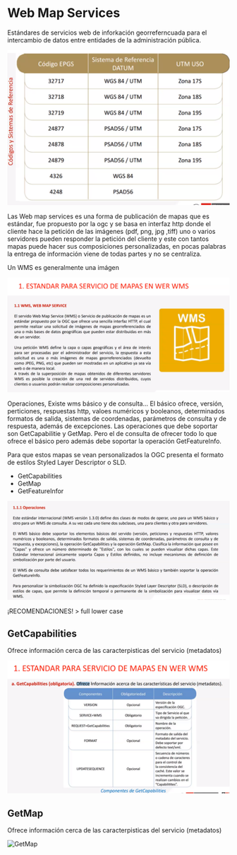# Web Map Services

Estándares de servicios web de inforkación georreferncuada para el intercambio de datos entre 
entidades de la administración pública.

![EPSG](./codigos_epsg_peru.png)

Las Web map services es una forma de publicación de mapas que es estándar, fue propuesto por la ogc y se basa en interfaz http donde el cliente hace la petición de las imágenes (pdf, png, jpg ,tiff) uno o varios servidores pueden responder la petición del cliente y este con tantos mapas puede hacer sus composiciones personalizadas, en pocas palabras la entrega de información viene de todas partes y no se centraliza.

Un WMS es generalmente una imágen

![WMS_estandar_OGC](./wms_estandar.png)

Operaciones, Existe wms básico y de consulta...
El básico ofrece, versión, perticiones, respuestas http, valoes numéricos y booleanos, determinados formatos de salida, sistemas de coordenadas, parámetros de consulta y de respuesta, además de excepciones. Las operaciones que debe soportar son GetCapabilitie y GetMap.
Pero el de consulta de ofrecer todo lo que ofrece el básico pero además debe soportar la operación GetFeatureInfo.

Para que estos mapas se vean personalizados la OGC presenta el formato de estilos Styled Layer Descriptor o SLD.

* GetCapabilities
* GetMap
* GetFeatureInfor

![Operaciones](./operaciones.png)

¡RECOMENDACIONES! > full lower case

## GetCapabilities

Ofrece información cerca de las caracterpisticas del servicio (metadatos)

![GetCapabilities](./GetCapabilities.png)

## GetMap


Ofrece información cerca de las caracterpisticas del servicio (metadatos)


![GetMap](./Get_Map.png.png)
